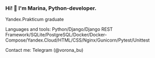 ### Hi! 👋 I'm Marina, Python-developer.

Yandex.Prakticum graduate

Languages and tools: Python/Django/Django REST Framework/SQLite/PostgreSQL/Docker/Docker-Compose/Yandex.Cloud/HTML/CSS/Nginx/Gunicorn/Pytest/Unittest

Contact me: Telegram (@vorona_bu)
